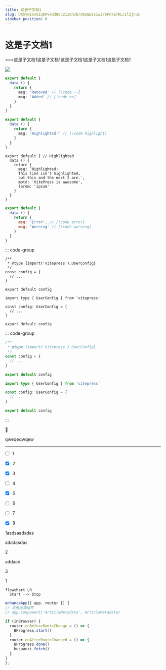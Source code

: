 ```yaml
---
title: 这是子文档1
slug: DX5YwIxvOiqbPvkdd8Cc21ZOncb/UbpQwSziwir5Pnka7KLczlZjnuc
sidebar_position: 0
---
```



# 这是子文档1

===这是子文档1这是子文档1这是子文档1这是子文档1这是子文档1

<img src="/assets/U8PsbyLaVo8Wgsxkh7lcLX86nXb.gif" src-width="320" src-height="198" align="center"/>

```ts
export default {
  data () {
    return {
      msg: 'Removed' // [!code --]
      msg: 'Added' // [!code ++]
    }
  }
}
```

```ts
export default {
  data () {
    return {
      msg: 'Highlighted!' // [!code highlight]
    }
  }
}
```

```text
export default { // Highlighted
  data () {
    return {
      msg: `Highlighted!
      This line isn't highlighted,
      but this and the next 2 are.`,
      motd: 'VitePress is awesome',
      lorem: 'ipsum'
    }
  }
}
```

```js
export default {
  data () {
    return {
      msg: 'Error', // [!code error]
      msg: 'Warning' // [!code warning]
    }
  }
}
```

::: code-group

```text
/**
 * @type {import('vitepress').UserConfig}
 */
const config = {
  // ...
}

export default config
```

```text
import type { UserConfig } from 'vitepress'

const config: UserConfig = {
  // ...
}

export default config
```

::: code-group

```js
/**
 * @type {import('vitepress').UserConfig}
 */
const config = {
  // ...
}

export default config
```

```ts
import type { UserConfig } from 'vitepress'

const config: UserConfig = {
  // ...
}

export default config
```

:::

<div class="callout callout-bg-2 callout-border-2">
<div class='callout-emoji'>🎨</div>
<p>qweqeqwqew</p>
</div>

---

- [ ] 1

- [x] 2

- [x] 3

- [ ] 4

- [x] 5

- [ ] 6

- [ ] 7

- [x] 8

<div class="flex gap-3 columns-3" column-size="3">
<div class="w-[33%]" width-ratio="33">
<p>1asdsaadsdas</p>
<p>adadasdas</p>
</div>
<div class="w-[33%]" width-ratio="33">
<p>2</p>
<p>addaad</p>
</div>
<div class="w-[33%]" width-ratio="33">
<p>3</p>
<p>1</p>
</div>
</div>

```text
flowchart LR
  Start --> Stop
```

```ts
enhanceApp({ app, router }) {
// 注册全局组件
// app.component('ArticleMetadata', ArticleMetadata)

if (inBrowser) {
  router.onBeforeRouteChange = () => {
    BProgress.start()
  }
  router.onAfterRouteChanged = () => {
    BProgress.done()
    busuanzi.fetch()
  }
}
},
```

